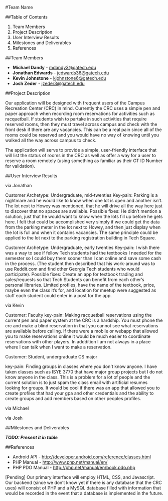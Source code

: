 #Team Name


##Table of Contents

1. Team Members
2. Project Description
3. User Interview Results
4. Milestones and Deliverables
5. References

##Team Members

* **Michael Dandy** - mdandy3@gatech.edu
* **Jonathan Edwards** - jedwards36@gatech.edu
* **Kevin Johnstone** - kjohnstone6@gatech.edu
* **Josh Zeder** - jzeder3@gatech.edu


##Project Description

Our application will be designed with frequent users of the Campus 
Recreation Center (CRC)  in mind. Currently the CRC uses a simple pen and 
paper approach when recording room reservations for activities such as 
racquetball. If students wish to partake in such activities that require 
reserved rooms, then they must travel across campus and check with the front 
desk if there are any vacancies. This can be a real pain since all of the 
rooms could be reserved and you would have no way of knowing until you 
walked all the way across campus to check.

The application will serve to provide a simple, user-friendly interface that 
will list the status of rooms in the CRC as well as offer a way for a user 
to reserve a room remotely (using something as familiar as their GT ID 
Number for validation).


##User Interview Results

via Jonathan

Customer Archetype: Undergraduate, mid-twenties
Key-pain: Parking is a nightmare and he would like to know when one lot is 
open and another isn’t. The lot next to Howey was mentioned, that he will 
drive all the way here just to discover that no spaces are available.
Possible fixes: He didn’t mention a solution, just that he would want to 
know when the lots fill up before he gets here. I felt that could be 
accomplished very simply if we could get the data from the parking meter in 
the lot next to Howey, and then just display when the lot is full and when 
it contains vacancies. The same principle could be applied to the lot next 
to the parking registration building in Tech Square.

Customer Archetype: Undergraduate, early twenties
Key-pain: I wish there was a way to see if fellow Tech students had the 
textbooks I needed for the semester so I could buy them sooner than I can 
online and save some cash in the process. (The student then described that 
his work-around was to use Reddit.com and find other Georgia Tech students 
who would participate).
Possible fixes: Create an app for textbook trading and sales/requests so 
that Tech Students can benefit from each other’s personal libraries. Limited 
profiles, have the name of the textbook, price, maybe even the class it’s 
for, and location for meetup were suggested as stuff each student could 
enter in a post for the app.

via Kevin

Customer: Faculty
key-pain: Making racquetball reservations using the current pen and paper system at the CRC is a hardship. You must
phone the crc and make a blind reservation in that you cannot see what reservations are available before calling. If there 
were a mobile or webapp that allowed you to make reservations online it would be much easier to coordinate reservations with
other players. In adddition I am not always in a place where I can talk when I want to make a reservation.

Customer: Student, undergraduate CS major

key-pain: Finding groups in classes where you don't know anyone. I have taken classes such as ISYE 3770 that have major group projects
but I do not know anyone in the class. This is a problem for a lot of people and the current solution is to just spam the class
email with artificial resumes looking for groups. It would be cool if there was an app that allowed you to create profiles
that had your gpa and other credentials and the ability to create groups and add members based on other peoples profiles.

via Michael

via Josh


##Milestones and Deliverables

***TODO: Present it in table***


##References

* Android API - <http://developer.android.com/reference/classes.html>
* PHP Manual - <http://www.php.net/manual/en/> 
* PHP PDO Manual - <http://php.net/manual/en/book.pdo.php>

[Pending] Our primary interface will employ HTML, CSS, and Javascript. Our 
backend (since we don’t know yet if there is any database that the CRC uses) 
will consist of PHP and a MySQL database filled with information that would 
be recorded in the event that a database is implemented in the future.